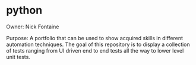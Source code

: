 # python

Owner: Nick Fontaine

Purpose: A portfolio that can be used to show acquired skills in different automation techniques. The goal of this repository is to display a collection of tests ranging from UI driven end to end tests all the way to lower level unit tests.
